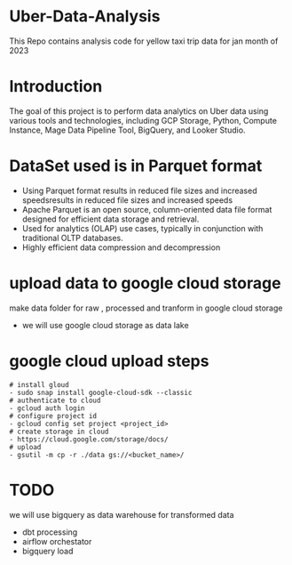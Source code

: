# Uber-Data-Analysis
This Repo contains analysis code for yellow taxi trip data for jan month of 2023 
# Introduction
The goal of this project is to perform data analytics on Uber data using various tools and technologies, including GCP Storage, Python, Compute Instance, Mage Data Pipeline Tool, BigQuery, and Looker Studio.
# DataSet used is in Parquet format
- Using Parquet format results in reduced file sizes and increased speedsresults in reduced file sizes and increased speeds
- Apache Parquet is an open source, column-oriented data file format designed for efficient data storage and retrieval. 
- Used for analytics (OLAP) use cases, typically in conjunction with traditional OLTP databases.
- Highly efficient data compression and decompression

# upload data to google cloud storage 
make data folder for raw , processed and tranform in google cloud storage
- we will use google cloud storage as data lake 
# google cloud upload steps
    # install gloud
    - sudo snap install google-cloud-sdk --classic 
    # authenticate to cloud
    - gcloud auth login
    # configure project id 
    - gcloud config set project <project_id>
    # create storage in cloud
    - https://cloud.google.com/storage/docs/
    # upload
    - gsutil -m cp -r ./data gs://<bucket_name>/
# TODO
we will use bigquery as data warehouse for transformed data
- dbt processing
- airflow orchestator
- bigquery load


